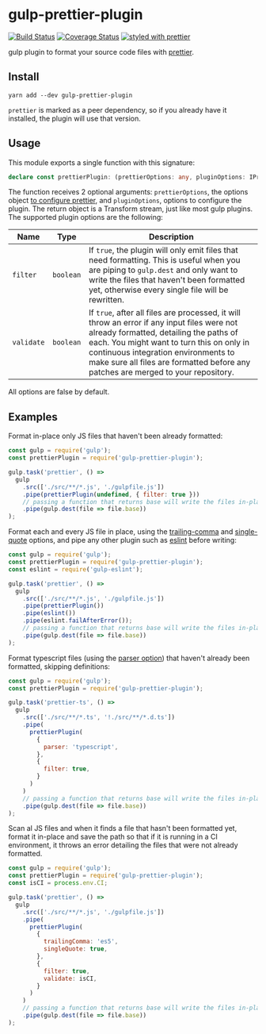 # gulp-prettier-plugin

[![Build Status](https://travis-ci.org/GAumala/gulp-prettier-plugin.svg?branch=master)](https://travis-ci.org/GAumala/gulp-prettier-plugin) [![Coverage Status](https://coveralls.io/repos/github/GAumala/gulp-prettier-plugin/badge.svg?branch=master)](https://coveralls.io/github/GAumala/gulp-prettier-plugin?branch=master) [![styled with prettier](https://img.shields.io/badge/styled_with-prettier-ff69b4.svg)](https://github.com/prettier/prettier)

gulp plugin to format your source code files with [prettier](https://github.com/prettier/prettier).

## Install

```
yarn add --dev gulp-prettier-plugin
```

`prettier` is marked as a peer dependency, so if you already have it installed, the plugin will use that version.

## Usage

This module exports a single function with this signature:

```TypeScript
declare const prettierPlugin: (prettierOptions: any, pluginOptions: IPrettierPluginOptions) => PrettierTransform;
```

The function receives 2 optional arguments: `prettierOptions`, the options object [to configure prettier](https://github.com/prettier/prettier#options), and `pluginOptions`, options to configure the plugin. The return object is a Transform stream, just like most gulp plugins. The supported plugin options are the following:

Name | Type | Description
--- | --- | ---
`filter` | `boolean` | If `true`, the plugin will only emit files that need formatting.  This is useful when you are piping to `gulp.dest` and only want to write the files that haven't been formatted yet, otherwise every single file will be rewritten.
`validate` | `boolean` | If `true`, after all files are processed, it will throw an error if any input files were not already formatted, detailing the paths of each. You might want to turn this on only in continuous integration environments to make sure all files are formatted before any patches are merged to your repository.

All options are false by default.

## Examples

Format in-place only JS files that haven't been already formatted:

``` javascript
const gulp = require('gulp');
const prettierPlugin = require('gulp-prettier-plugin');

gulp.task('prettier', () =>
  gulp
    .src(['./src/**/*.js', './gulpfile.js'])
    .pipe(prettierPlugin(undefined, { filter: true }))
    // passing a function that returns base will write the files in-place
    .pipe(gulp.dest(file => file.base))
);
```

Format each and every JS file in place, using the [trailing-comma](https://github.com/prettier/prettier#trailing-commas) and [single-quote](https://github.com/prettier/prettier#quotes) options, and pipe any other plugin such as [eslint](eslint.org) before writing:

``` javascript
const gulp = require('gulp');
const prettierPlugin = require('gulp-prettier-plugin');
const eslint = require('gulp-eslint');

gulp.task('prettier', () =>
  gulp
    .src(['./src/**/*.js', './gulpfile.js'])
    .pipe(prettierPlugin())
    .pipe(eslint())
    .pipe(eslint.failAfterError());
    // passing a function that returns base will write the files in-place
    .pipe(gulp.dest(file => file.base))
);
```

Format typescript files (using the [parser option](https://github.com/prettier/prettier#parser)) that haven't already been formatted, skipping definitions:

``` javascript
const gulp = require('gulp');
const prettierPlugin = require('gulp-prettier-plugin');

gulp.task('prettier-ts', () =>
  gulp
    .src(['./src/**/*.ts', '!./src/**/*.d.ts'])
    .pipe(
      prettierPlugin(
        {
          parser: 'typescript',
        },
        {
          filter: true,
        }
      )
    )
    // passing a function that returns base will write the files in-place
    .pipe(gulp.dest(file => file.base))
);
```


Scan al JS files and when it finds a file that hasn't been formatted yet, format it in-place and save the path so that if it is running in a CI environment, it throws an error detailing the files that were not already formatted. 

``` javascript
const gulp = require('gulp');
const prettierPlugin = require('gulp-prettier-plugin');
const isCI = process.env.CI;

gulp.task('prettier', () =>
  gulp
    .src(['./src/**/*.js', './gulpfile.js'])
    .pipe(
      prettierPlugin(
        {
          trailingComma: 'es5',
          singleQuote: true,
        },
        {
          filter: true,
          validate: isCI,
        }
      )
    )
    // passing a function that returns base will write the files in-place
    .pipe(gulp.dest(file => file.base))
);
```
